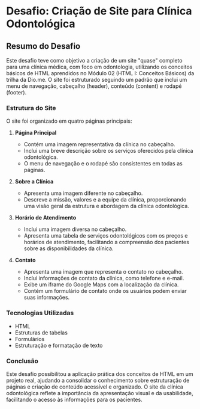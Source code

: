 # Desafio: Criação de Site para Clínica Odontológica

## Resumo do Desafio

Este desafio teve como objetivo a criação de um site "quase" completo para uma clínica médica, com foco em odontologia, utilizando os conceitos básicos de HTML aprendidos no Módulo 02 (HTML I: Conceitos Básicos) da trilha da Dio.me. 
O site foi estruturado seguindo um padrão que inclui um menu de navegação, cabeçalho (header), conteúdo (content) e rodapé (footer).

### Estrutura do Site

O site foi organizado em quatro páginas principais:

1. **Página Principal**
   - Contém uma imagem representativa da clínica no cabeçalho.
   - Inclui uma breve descrição sobre os serviços oferecidos pela clínica odontológica.
   - O menu de navegação e o rodapé são consistentes em todas as páginas.

2. **Sobre a Clínica**
   - Apresenta uma imagem diferente no cabeçalho.
   - Descreve a missão, valores e a equipe da clínica, proporcionando uma visão geral da estrutura e abordagem da clínica odontológica.

3. **Horário de Atendimento**
   - Inclui uma imagem diversa no cabeçalho.
   - Apresenta uma tabela de serviços odontológicos com os preços e horários de atendimento, facilitando a compreensão dos pacientes sobre as disponibilidades da clínica.


4. **Contato**
   - Apresenta uma imagem que representa o contato no cabeçalho.
   - Inclui informações de contato da clínica, como telefone e e-mail.
   - Exibe um iframe do Google Maps com a localização da clínica.
   - Contém um formulário de contato onde os usuários podem enviar suas informações.

### Tecnologias Utilizadas

- HTML
- Estruturas de tabelas
- Formulários
- Estruturação e formatação de texto

### Conclusão

Este desafio possibilitou a aplicação prática dos conceitos de HTML em um projeto real, ajudando a consolidar o conhecimento sobre estruturação de páginas e criação de conteúdo acessível e organizado. O site da clínica odontológica reflete a importância da apresentação visual e da usabilidade, facilitando o acesso às informações para os pacientes.

